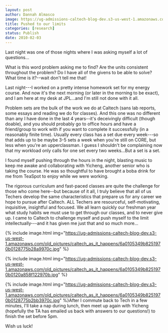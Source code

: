 ```yaml
---
layout: post
author: Dannah Almasco
image: https://ug-admissions-caltech-blog-dev.s3-us-west-1.amazonaws.com/old_pictures/caltech_as_it_happens/6a0105349b8251970b0120a858eea8970b.jpg
title: Pushed to our limits
categories: [research]
status: Publish
date: 2010-02-03
---
```



Last night was one of those nights where I was asking myself a lot of questions...

What is this word problem asking me to find? Are the units consistent throughout the problem? Do I have all of the givens to be able to solve? What time is it?--wait don't tell me that!

Last night---I worked on a pretty intense homework set for my energy course. And now it's the next morning (or later in the morning to be exact), and I am here at my desk at JPL...and I'm still not done with it all.

Problem sets are the bulk of the work we do at Caltech (sans lab
reports, some essays and reading we do for classes). And this one was
no different than any I have done in the last 4 years--it's deceivingly
difficult (though doable), and you should probably go to office hours
and have a friend/group to work with if you want to complete it
successfully (in a reasonably finite time). Usually every class has a
set due every week---so that adds up to be maybe 3-5 sets a week when
you're still on CORE, but less when you're an upperclassman. I guess I
shouldn't be complaining now that my workload only calls for one set
every two weeks...But a set is a set.

I found myself pushing through the hours in the night, blasting music to keep me awake and collaborating with Yicheng, another senior who is taking the course. He was so thoughtful to have brought a boba drink for me from TeaSpot to enjoy while we were working.

The rigorous curriculum and fast-paced classes are quite the challenge for those who come here--but because of it all, I truly believe that all of us Techers develop the same characteristics that prepare us for any career we hope to pursue after Caltech. ALL Techers are resourceful, self-motivating, inquisitive, insightful and focused. We all learn quickly our freshman year what study habits we must use to get through our classes, and to never give up. I came to Caltech to challenge myself and push myself to the limit intellectually---and it has given me just that and so much more...


{% include image.html img="https://ug-admissions-caltech-blog-dev.s3-us-west-1.amazonaws.com/old_pictures/caltech_as_it_happens/6a0105349b8251970b0128775b28a9970c.jpg" %}

{% include image.html img="https://ug-admissions-caltech-blog-dev.s3-us-west-1.amazonaws.com/old_pictures/caltech_as_it_happens/6a0105349b8251970b0120a858f122970b.jpg" %}

{% include image.html img="https://ug-admissions-caltech-blog-dev.s3-us-west-1.amazonaws.com/old_pictures/caltech_as_it_happens/6a0105349b8251970b0128775b2bb3970c.jpg" %}After I commute back to Tech in a few minutes, I'll take a nap during lunch, then meet
up again with Yicheng (hopefully the TA has emailed us back with
answers to our questions!) to finish the set before 5pm.

Wish us luck! 

